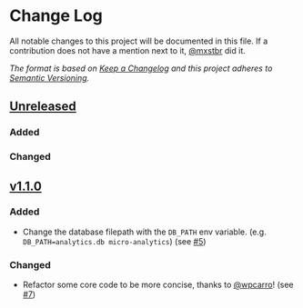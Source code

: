 # Change Log

All notable changes to this project will be documented in this file. If a contribution does not have a mention next to it, [@mxstbr](https://github.com/mxstbr) did it.

*The format is based on [Keep a Changelog](http://keepachangelog.com/) and this project adheres to [Semantic Versioning](http://semver.org/).*

## [Unreleased]

### Added

### Changed

## [v1.1.0]

### Added

- Change the database filepath with the `DB_PATH` env variable. (e.g. `DB_PATH=analytics.db micro-analytics`) (see [#5](https://github.com/mxstbr/micro-analytics/pull/5))

### Changed

- Refactor some core code to be more concise, thanks to [@wpcarro](https://github.com/@wpcarro)! (see [#7](https://github.com/mxstbr/micro-analytics/pull/7))

[Unreleased]: https://github.com/styled-components/styled-components/compare/v1.1.0...master
[v1.1.0]: https://github.com/styled-components/styled-components/compare/v1.0.1...v1.1.0
